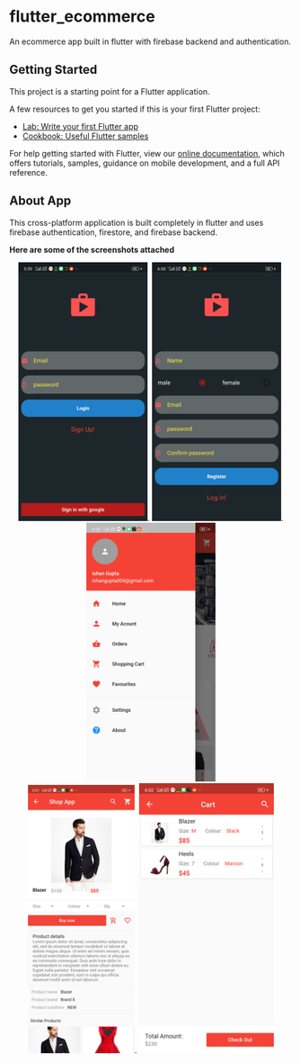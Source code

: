 # flutter_ecommerce

An ecommerce app built in flutter with firebase backend and authentication.

## Getting Started

This project is a starting point for a Flutter application.

A few resources to get you started if this is your first Flutter project:

- [Lab: Write your first Flutter app](https://flutter.dev/docs/get-started/codelab)
- [Cookbook: Useful Flutter samples](https://flutter.dev/docs/cookbook)

For help getting started with Flutter, view our
[online documentation](https://flutter.dev/docs), which offers tutorials,
samples, guidance on mobile development, and a full API reference.

## About App

This cross-platform application is built completely in flutter and uses firebase authentication, firestore, and firebase backend.

**Here are some of the screenshots attached**

<center>
<img src="https://raw.githubusercontent.com/ishangupta4/Ecommerce/master/screenshots/1.png?token=AL22WHEZCN6UI5EJQVMOEI27AVLO4" alt="Input Distance" width="230"/>.
<img src="https://raw.githubusercontent.com/ishangupta4/Ecommerce/master/screenshots/2.png?token=AL22WHCMVWQVXTPVMJFR5QK7AVLTI" width="230"/>.
<img src="https://raw.githubusercontent.com/ishangupta4/Ecommerce/master/screenshots/3.png?token=AL22WHAOCXXWAYHPFDYKXGC7AVLYU" width="230"/>
</center>
<center>
<img src="https://raw.githubusercontent.com/ishangupta4/Ecommerce/master/screenshots/4.png?token=AL22WHAKR7VDSOMHZ7X74YS7AVL3C" width="190"/>.
<img src="https://raw.githubusercontent.com/ishangupta4/Ecommerce/master/screenshots/5.png?token=AL22WHGZ4MWCYEOLP556E4C7AVMD2" width="240"/>
</center>
